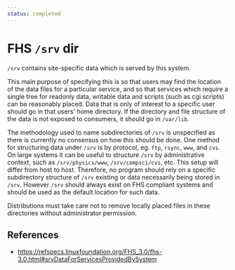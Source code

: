 ```yaml
---
status: completed
---
```


# FHS `/srv` dir

`/srv` contains site-specific data which is served by this system.

This main purpose of specifying this is so that users may find the location of the data files for a particular service, and so that services which require a single tree for readonly data, writable data and scripts (such as cgi scripts) can be reasonably placed. Data that is only of interest to a specific user should go in that users' home directory. If the directory and file structure of the data is not exposed to consumers, it should go in `/var/lib`.

The methodology used to name subdirectories of `/srv` is unspecified as there is currently no consensus on how this should be done. One method for structuring data under `/srv` is by protocol, eg. `ftp`, `rsync`, `www`, and `cvs`. On large systems it can be useful to structure `/srv` by administrative context, such as `/srv/physics/www`, `/srv/compsci/cvs`, etc. This setup will differ from host to host. Therefore, no program should rely on a specific subdirectory structure of `/srv` existing or data necessarily being stored in `/srv`. However `/srv` should always exist on FHS compliant systems and should be used as the default location for such data.

Distributions must take care not to remove locally placed files in these directories without administrator permission.

## References

- https://refspecs.linuxfoundation.org/FHS_3.0/fhs-3.0.html#srvDataForServicesProvidedBySystem
